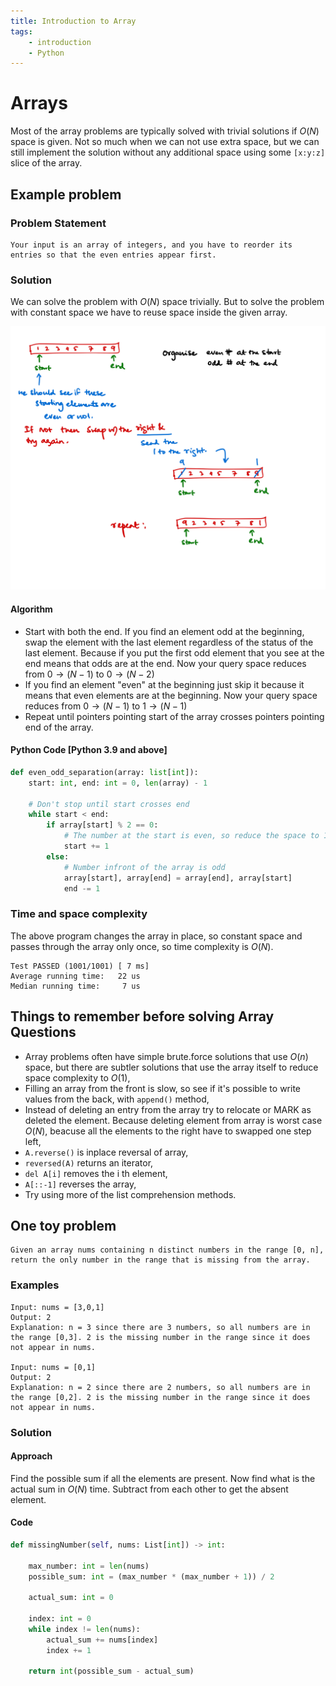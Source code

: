 ```yaml
---
title: Introduction to Array
tags:
    - introduction
    - Python
---
```

# Arrays

Most of the array problems are typically solved with trivial solutions if $O(N)$ space is given. Not so much when we can not use extra space, but we can still implement the solution without any additional space using some `[x:y:z]` slice of the array.

## Example problem

### Problem Statement
```{admonition} Problem
Your input is an array of integers, and you have to reorder its entries so that the even entries appear first.
```

### Solution

We can solve the problem with $O(N)$ space trivially. But to solve the problem with constant space we have to reuse space inside the given array.

![array1](../images/arrays.png)

#### Algorithm
- Start with both the end. If you find an element odd at the beginning, swap the element with the last element regardless of the status of the last element. Because if you put the first odd element that you see at the end means that odds are at the end. Now your query space reduces from $0 \to (N-1)$ to $0 \to (N-2)$
- If you find an element "even" at the beginning just skip it because it means that even elements are at the beginning. Now your query space reduces from $0 \to(N-1)$ to $1 \to (N-1)$
- Repeat until pointers pointing start of the array crosses pointers pointing end of the array.

#### Python Code [Python 3.9 and above]

```python
def even_odd_separation(array: list[int]):
    start: int, end: int = 0, len(array) - 1
    
    # Don't stop until start crosses end
    while start < end:
        if array[start] % 2 == 0:
            # The number at the start is even, so reduce the space to 1 ... n - 1
            start += 1
        else:
            # Number infront of the array is odd
            array[start], array[end] = array[end], array[start]
            end -= 1
```

### Time and space complexity
The above program changes the array in place, so constant space and passes through the array only once, so time complexity is $O(N)$.

```{admonition} Test cases
Test PASSED (1001/1001) [ 7 ms]
Average running time:   22 us
Median running time:     7 us
```

## Things to remember before solving Array Questions
- Array problems often have simple brute.force solutions that use $O(n)$ space, but there are subtler solutions that use the array itself to reduce space complexity to $O(1)$,
- Filling an array from the front is slow, so see if it's possible to write values from the back, with `append()` method,
- Instead of deleting an entry from the array try to relocate or MARK as deleted the element. Because deleting element from array is worst case $O(N)$, beacuse all the elements to the right have to swapped one step left,
- `A.reverse()` is inplace reversal of array,
- `reversed(A)` returns an iterator,
- `del A[i]` removes the i th element,
- `A[::-1]` reverses the array,
- Try using more of the list comprehension methods.

## One toy problem

```{admonition} Problem statement
Given an array nums containing n distinct numbers in the range [0, n], return the only number in the range that is missing from the array.
```

### Examples

```
Input: nums = [3,0,1]
Output: 2
Explanation: n = 3 since there are 3 numbers, so all numbers are in the range [0,3]. 2 is the missing number in the range since it does not appear in nums.

Input: nums = [0,1]
Output: 2
Explanation: n = 2 since there are 2 numbers, so all numbers are in the range [0,2]. 2 is the missing number in the range since it does not appear in nums.
```

### Solution
#### Approach
Find the possible sum if all the elements are present. Now find what is the actual sum in $O(N)$ time. Subtract from each other to get the absent element.

#### Code
```python
def missingNumber(self, nums: List[int]) -> int:

    max_number: int = len(nums)
    possible_sum: int = (max_number * (max_number + 1)) / 2

    actual_sum: int = 0

    index: int = 0
    while index != len(nums):
        actual_sum += nums[index]
        index += 1

    return int(possible_sum - actual_sum)

```